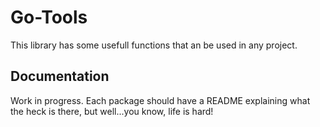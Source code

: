 # Go-Tools
This library has some usefull functions that an be used in any project.

## Documentation
Work in progress. Each package should have a README explaining what the heck is there, but well...you know, life is hard!
